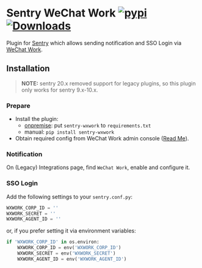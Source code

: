 # Sentry WeChat Work [![pypi](https://badge.fury.io/py/sentry-wxwork.svg)](https://pypi.python.org/pypi/sentry-wxwork) [![Downloads](https://pepy.tech/badge/sentry-wxwork)](https://pepy.tech/project/sentry-wxwork)

Plugin for [Sentry](https://github.com/getsentry/sentry) which allows sending notification and SSO Login via [WeChat Work](https://work.weixin.qq.com).

## Installation

> **NOTE:** sentry 20.x removed support for legacy plugins, so this plugin only works for sentry 9.x-10.x.

### Prepare

- Install the plugin:
    - [onpremise](https://github.com/getsentry/onpremise): put `sentry-wxwork` to `requirements.txt`
    - manual: `pip install sentry-wxwork`
- Obtain required config from WeChat Work admin console ([Read Me](https://work.weixin.qq.com/api/doc/90000/90135/90664)).

### Notification

On (Legacy) Integrations page, find `WeChat Work`, enable and configure it. 

### SSO Login

Add the following settings to your `sentry.conf.py`:

```python
WXWORK_CORP_ID = ''
WXWORK_SECRET = ''
WXWORK_AGENT_ID = ''
```

or, if you prefer setting it via environment variables:

```python
if 'WXWORK_CORP_ID' in os.environ:
    WXWORK_CORP_ID = env('WXWORK_CORP_ID')
    WXWORK_SECRET = env('WXWORK_SECRET')
    WXWORK_AGENT_ID = env('WXWORK_AGENT_ID')
```

